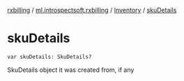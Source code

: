 [rxbilling](../../index.md) / [ml.introspectsoft.rxbilling](../index.md) / [Inventory](index.md) / [skuDetails](./sku-details.md)

# skuDetails

`var skuDetails: SkuDetails?`

SkuDetails object it was created from, if any

